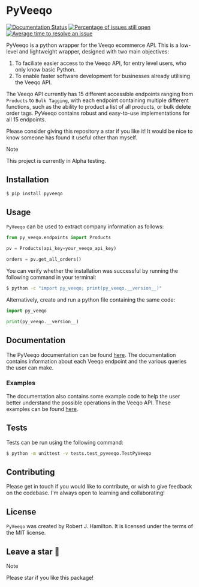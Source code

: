 # PyVeeqo
[![Documentation Status](https://readthedocs.org/projects/py-veeqo/badge/?version=latest)](https://py-veeqo.readthedocs.io/en/latest/?badge=latest) [![Percentage of issues still open](http://isitmaintained.com/badge/open/RobHam99/py_veeqo.svg)](http://isitmaintained.com/project/RobHam99/py_veeqo "Percentage of issues still open") [![Average time to resolve an issue](http://isitmaintained.com/badge/resolution/RobHam99/py_veeqo.svg)](http://isitmaintained.com/project/RobHam99/py_veeqo "Average time to resolve an issue")

PyVeeqo is a python wrapper for the Veeqo ecommerce API. This is a low-level and lightweight wrapper, designed with two main objectives:

1. To faciliate easier access to the Veeqo API, for entry level users, who only know basic Python.
2. To enable faster software development for businesses already utilising the Veeqo API.

The Veeqo API currently has 15 different accessible endpoints ranging from `Products` to `Bulk Tagging`, with each endpoint containing multiple different functions, such as the ability to product a list of all products, or bulk delete order tags. PyVeeqo contains robust and easy-to-use implementations for all 15 endpoints.

Please consider giving this repository a star if you like it! It would be nice to know someone has found it useful other than myself.

> [!NOTE]  
> This project is currently in Alpha testing. 

## Installation

```bash
$ pip install pyveeqo
```

## Usage

`PyVeeqo` can be used to extract company information as follows:

```python
from py_veeqo.endpoints import Products

pv = Products(api_key=your_veeqo_api_key)

orders = pv.get_all_orders()
```

You can verify whether the installation was successful by running the following command in your terminal:

```bash
$ python -c "import py_veeqo; print(py_veeqo.__version__)"
```

Alternatively, create and run a python file containing the same code:

```python
import py_veeqo

print(py_veeqo.__version__)
```

## Documentation

The PyVeeqo documentation can be found [here](https://py-veeqo.readthedocs.io/en/latest/). The documentation contains information about each Veeqo endpoint and the various queries the user can make. 

### Examples

The documentation also contains some example code to help the user better understand the possible operations in the Veeqo API. These examples can be found [here](https://py-veeqo.readthedocs.io/en/latest/examples.html).

## Tests

Tests can be run using the following command:

```bash
$ python -m unittest -v tests.test_pyveeqo.TestPyVeeqo
```

## Contributing

Please get in touch if you would like to contribute, or wish to give feedback on the codebase. I'm always open to learning and collaborating!

## License

`PyVeeqo` was created by Robert J. Hamilton. It is licensed under the terms
of the MIT license.

## Leave a star :star2:
> [!NOTE]
> Please star if you like this package!